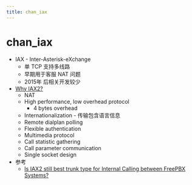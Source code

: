 ```yaml
---
title: chan_iax
---
```


# chan_iax

* IAX - Inter-Asterisk-eXchange
  * 单 TCP 支持多线路
  * 早期用于客服 NAT 问题
  * 2015年 后相关开发较少
* [Why IAX2?](https://wiki.asterisk.org/wiki/pages/viewpage.action?pageId=4817138)
  * NAT
  * High performance, low overhead protocol
    * 4 bytes overhead
  * Internationalization - 传输包含语言信息
  * Remote dialplan polling
  * Flexible authentication
  * Multimedia protocol
  * Call statistic gathering
  * Call parameter communication
  * Single socket design
* 参考
  * [Is IAX2 still best trunk type for Internal Calling between FreePBX Systems?](https://community.freepbx.org/t/is-iax2-still-best-trunk-type-for-internal-calling-between-freepbx-systems-specifically-related-to-encryption/61907/7)
